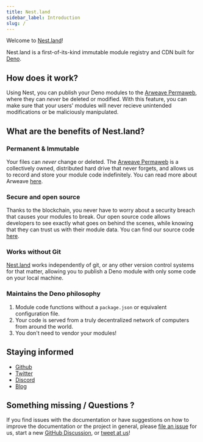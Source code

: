 ```yaml
---
title: Nest.land
sidebar_label: Introduction
slug: /
---
```


Welcome to [Nest.land](https://nest.land)!

Nest.land is a first-of-its-kind immutable module registry and CDN built for [Deno](https://deno.land).

## How does it work?

Using Nest, you can publish your Deno modules to the [Arweave Permaweb](https://www.arweave.org/), where they can _never_ be deleted or modified. With this feature, you can make sure that your users' modules will never recieve unintended modifications or be maliciously manipulated.

## What are the benefits of Nest.land?

### Permanent & Immutable

Your files can _never_ change or deleted. The [Arweave Permaweb](https://www.arweave.org/) is a collectively owned, distributed hard drive that never forgets, and allows us to record and store your module code indefinitely.
You can read more about Arweave [here](https://www.arweave.org/#arweave-intro).

### Secure and open source

Thanks to the blockchain, you never have to worry about a security breach that causes your modules to break. Our open source code allows developers to see exactly what goes on behind the scenes, while knowing that they can trust us with their module data.
You can find our source code [here](https://github.com/nestdotland).

### Works without Git

[Nest.land](https://nest.land) works independently of git, or any other version control systems for that matter, allowing you to publish a Deno module with only some code on your local machine.

### Maintains the Deno philosophy

1. Module code functions without a `package.json` or equivalent configuration file.
2. Your code is served from a truly decentralized network of computers from around the world.
3. You don't need to vendor your modules!

## Staying informed

- [Github](https://github.com/nestdotland)
- [Twitter](https://twitter.com/nestdotland)
- [Discord](https://discord.gg/hYUsX3H)
- [Blog](https://nest.land/blog)

## Something missing / Questions ?

If you find issues with the documentation or have suggestions on how to improve the documentation or the project in general, please [file an issue](https://github.com/nestdotland/nest.land/issues/new/choose) for us, start a new [GitHub Discussion](https://github.com/nestdotland/nest.land/discussions), or [tweet at us](https://twitter.com/nestdotland)!
